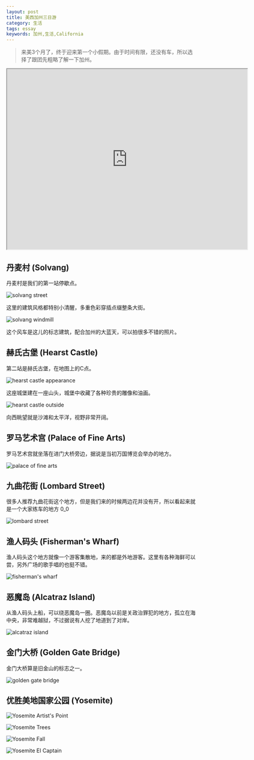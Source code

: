 ```yaml
---
layout: post
title: 美西加州三日游
category: 生活
tags: essay
keywords: 加州,生活,California
---
```


> 来美3个月了，终于迎来第一个小假期。由于时间有限，还没有车，所以选择了跟团先粗略了解一下加州。

<iframe src="https://www.google.com/maps/d/u/0/embed?mid=1FadF4B2t3FgsHtqGSb507bNdeaA" width="640" height="480"></iframe>

## 丹麦村 (Solvang)

丹麦村是我们的第一站停歇点。

![solvang street](http://7u2ho6.com1.z0.glb.clouddn.com/life-solvang-street.jpg)

这里的建筑风格都特别小清醒，多重色彩穿插点缀整条大街。

![solvang windmill](http://7u2ho6.com1.z0.glb.clouddn.com/life-solvang-windmill.jpg)

这个风车是这儿的标志建筑，配合加州的大蓝天，可以拍很多不错的照片。

## 赫氏古堡 (Hearst Castle)

第二站是赫氏古堡，在地图上的C点。

![hearst castle appearance](http://7u2ho6.com1.z0.glb.clouddn.com/life-hearst-castle-appearance.jpg)

这座城堡建在一座山头，城堡中收藏了各种珍贵的雕像和油画。

![hearst castle outside](http://7u2ho6.com1.z0.glb.clouddn.com/life-hearst-castle-outside.jpg)

向西眺望就是沙滩和太平洋，视野非常开阔。

## 罗马艺术宫 (Palace of Fine Arts)

罗马艺术宫就坐落在进门大桥旁边，据说是当初万国博览会举办的地方。

![palace of fine arts](http://7u2ho6.com1.z0.glb.clouddn.com/life-palace-of-fine-arts.jpg)

## 九曲花街 (Lombard Street)

很多人推荐九曲花街这个地方，但是我们来的时候两边花并没有开，所以看起来就是一个大家练车的地方 0_0

![lombard street](http://7u2ho6.com1.z0.glb.clouddn.com/life-lombard-street.jpg)

## 渔人码头 (Fisherman's Wharf)

渔人码头这个地方就像一个游客集散地，来的都是外地游客。这里有各种海鲜可以尝，另外广场的歌手唱的也挺不错。

![fisherman's wharf](http://7u2ho6.com1.z0.glb.clouddn.com/life-fishermans-wharf-gate-1.jpg)

## 恶魔岛 (Alcatraz Island)

从渔人码头上船，可以绕恶魔岛一圈。恶魔岛以前是关政治罪犯的地方，孤立在海中央，非常难越狱，不过据说有人挖了地道到了对岸。

![alcatraz island](http://7u2ho6.com1.z0.glb.clouddn.com/life-alcatraz-island.jpg)

## 金门大桥 (Golden Gate Bridge)

金门大桥算是旧金山的标志之一。

![golden gate bridge](http://7u2ho6.com1.z0.glb.clouddn.com/life-golden-gate-bridge.jpg)

## 优胜美地国家公园 (Yosemite)

![Yosemite Artist's Point](http://7u2ho6.com1.z0.glb.clouddn.com/life-yosemite-artists-point.jpg)

![Yosemite Trees](http://7u2ho6.com1.z0.glb.clouddn.com/life-yosemite-trees.jpg)

![Yosemite Fall](http://7u2ho6.com1.z0.glb.clouddn.com/life-yosemite-fall.jpg)

![Yosemite EI Captain](http://7u2ho6.com1.z0.glb.clouddn.com/life-yosemite-ei-captain.jpg)

